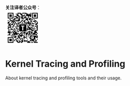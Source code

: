 **关注译者公众号**：
<br/>
<img src='../../../pic/tinylab-wechat.jpg' width='110px'/>
<br/>


# Kernel Tracing and Profiling

About kernel tracing and profiling tools and their usage.
